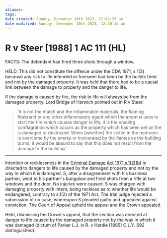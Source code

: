 ```yaml
---
aliases: 
tags: 
date created: Sunday, December 10th 2023, 12:02:29 am
date modified: Sunday, December 10th 2023, 12:40:15 am
---
```


# R v Steer [1988] 1 AC 111 (HL)

FACTS: The defendant had fired three shots through a window.

HELD: This did not constitute the offence under the CDA 1971, s 1(2) because any risk to life intended or foreseen had been by the bullets fired and not by the damaged property. It was held that there had to be a causal link between the damage to property and the danger to life.

If the damage is caused by fire, the risk to life will always be from the damaged property. Lord Bridge of Harwich pointed out in R v Steer:

> ‘It is not the match and the inflammable materials, the flaming firebrand or any other inflammatory agent which the arsonist uses to start the fire which causes danger to life, it is the ensuing conflagration which occurs as the property which has been set on fire is damaged or destroyed. When [whether] the victim in the bedroom is overcome by the smoke or incinerated by the flames as the building burns, it would be absurd to say that this does not result from the damage to the building.’

---

Intention or recklessness in the [Criminal Damage Act 1971 s.1(2)(b)](https://uk.westlaw.com/Document/I07FFEF90E44911DA8D70A0E70A78ED65/View/FullText.html?originationContext=document&transitionType=DocumentItem&ppcid=967e4d67d2a74764913a97677ae5b8fd&contextData=(sc.DocLink)) is directed to dangers to life caused by the damaged property and not by the way in which it is damaged. S, after a disagreement with his business partner, went to his partner's bungalow and fired shots from a rifle at two windows and the door. No injuries were caused. S was charged with damaging property with intent, being reckless as to whether life would be endangered, contrary to s.1(2) of the 1971 Act. The trial judge rejected a submission of no case, whereupon S pleaded guilty and appealed against conviction. The Court of Appeal upheld the appeal and the Crown appealed.

Held, dismissing the Crown's appeal, that the section was directed at danger to life caused by the damaged property not by the way in which it was damaged (dictum of Parker L.J. in R. v Hardie [1985] C.L.Y. 692 distinguished).
